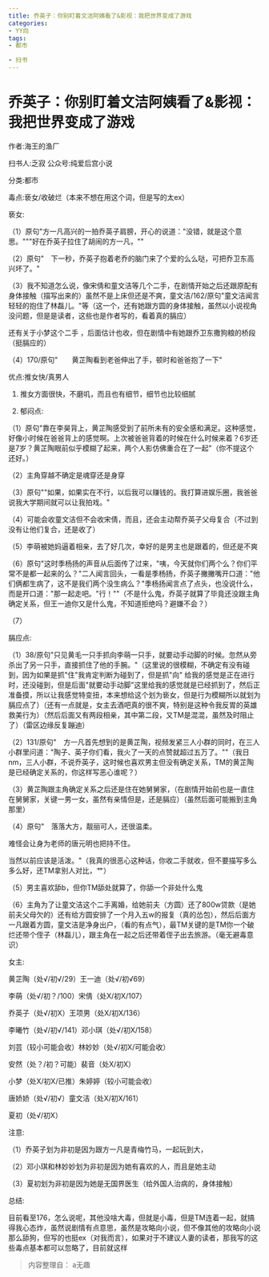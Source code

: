 ```yaml
---
title: 乔英子：你别盯着文洁阿姨看了&影视：我把世界变成了游戏
categories:
- YY向
tags:
- 都市

- 扫书
---
```

# 乔英子：你别盯着文洁阿姨看了&影视：我把世界变成了游戏
作者:海王的渔厂

扫书人:乏寂 公众号:纯爱后宫小说

分类:都市

毒点:亵女/收破烂（本来不想在用这个词，但是写的太ex）

亵女:

（1）原句"方一凡高兴的一拍乔英子肩膀，开心的说道："没错，就是这个意思。"""好在乔英子拉住了胡闹的方一凡，""

（2）原句"　下一秒，乔英子抱着老乔的脑门来了个爱的么么哒，可把乔卫东高兴坏了。"

（3）我不知道怎么说，像宋倩和童文洁等几个二手，在剧情开始之后还跟原配有身体接触（描写出来的）虽然不是上床但还是不爽，童文洁/162/原句"童文洁闻言轻轻的抱住了林磊儿。"等（这一个，还有她跟方圆的身体接触，虽然以小说视角没问题，但是是读者，这些也是作者写的，看着真的膈应）

还有关于小梦这个二手
，后面估计也收，但在剧情中有她跟乔卫东撒狗粮的桥段（挺膈应的）

（4）170/原句"　　黄芷陶看到老爸伸出了手，顿时和爸爸抱了一下"

优点:推女快/真男人

1.  推女方面很快，不磨叽，而且也有细节，细节也比较细腻

2.  郁闷点:

（1）原句"靠在李昊背上，黄芷陶感受到了前所未有的安全感和满足。这种感觉，好像小时候在爸爸背上的感觉啊。上次被爸爸背着的时候在什么时候来着？6岁还是7岁？黄芷陶眼前似乎模糊了起来，两个人影仿佛重合在了一起"（你不提这个还好。）

（2）主角穿越不确定是魂穿还是身穿

（3）原句""如果，如果实在不行，以后我可以赚钱的。我打算进娱乐圈，我爸爸说我大学期间就可以让我拍戏。"

（4）可能会收童文洁但不会收宋倩，而且，还会主动帮乔英子父母复合（不过到没有让他们复合，还是收了）

（5）李萌被她妈逼着相亲，去了好几次，幸好的是男主也是跟着的，但还是不爽

（6）原句"这时季杨扬的声音从后面传了过来，"咦，今天就你们两个么？你们平常不是都一起来的么？"二人闻言回头，一看是季杨扬，乔英子撇撇嘴开口道："他们俩都生病了，这不是我们两个没生病么？"季杨扬闻言点了点头，也没说什么，而是开口道："那一起走吧。"行！""（不是什么鬼，乔英子就算了毕竟还没跟主角确定关系，但王一迪你又是什么鬼，不知道拒绝吗？避嫌不会？）

（7）

膈应点:

（1）38/原句"只见黄毛一只手抓向李萌一只手，就要动手动脚的时候。忽然从旁杀出了另一只手，直接抓住了他的手腕。"（这里说的很模糊，不确定有没有碰到，因为如果是抓"住"我肯定判断为碰到了，但是抓"向"
给我的感觉是正在进行时，还没碰到，但是后面"就要动手动脚"这里给我的感觉就是已经抓到了，然后正准备摸，所以让我感觉特变扭，本来想给这个划为亵女，但是行为模糊所以就划为膈应点了）（还有一点就是，女主去酒吧真的很不爽，特别是这种令我反胃的英雄救美行为）（然后后面又有两段相亲，其中第二段，又TM是混混，虽然及时阻止了）（雷区边缘反复蹦迪）

（2）131/原句"　方一凡首先想到的是黄芷陶，视频发紧三人小群的同时，在三人小群里问道："陶子、英子你们看，我火了一天的点赞就超过五万了。""（我日nm，三人小群，不说乔英子，这时候也喜欢男主但没有确定关系，TM的黄芷陶是已经确定关系的，你这样写恶心谁呢？）

（3）黄芷陶跟主角确定关系之后还是住在她舅舅家，（在剧情开始前也是一直住在舅舅家，关键一男一女，虽然有亲情但是，还是膈应）（虽然后面可能搬到主角那里）

（4）原句"　落落大方，靓丽可人，还很温柔。

难怪会让身为老师的唐元明也把持不住。

当然以前应该是活泼。"（我真的很恶心这种话，你收二手就收，但不要描写多么多么好，还TM拿别人对比，艹）

（5）男主喜欢舔b，但你TM舔处就算了，你舔一个非处什么鬼

（6）主角为了让童文洁这个二手离婚，给她前夫（方圆）还了800w贷款（是她前夫父母欠的）还有给方圆安排了一个月入五w的报复（真的怂包），然后后面方一凡跟着方圆，童文洁是净身出户，（看的有点气），最TM关键的是TM你一个破烂还带个侄子（林磊儿），跟主角在一起之后还带着侄子出去旅游。（毫无避毒意识）

女主:

黄芷陶（处√/初√/29）王一迪（处√/初√69）

李萌（处√/初？/100）宋倩（处X/初X/107）

乔英子（处√/初X）王项男（处X/初X/136）

李曦竹（处√/初√/141）邓小琪（处√/初X/158）

刘芸（较小可能会收）林妙妙（处√/初X/可能会收）

安然（处？/初？可能）裴音（处X/初X）

小梦（处X/初X/已推）朱婷婷（较小可能会收）

唐娇娇（处√/初√）童文洁（处X/初X/161）

夏初（处√/初X）

注意:

（1）乔英子划为非初是因为跟方一凡是青梅竹马，一起玩到大，

（2）邓小琪和林妙妙划为非初是因为她有喜欢的人，而且是她主动

（3）夏初划为非初是因为她是无国界医生（给外国人治病的，身体接触）

总结:

目前看至176，怎么说呢，其他没啥大毒，但就是小毒，但是TM连着一起，就搞得我心态炸，虽然说剧情有点意思，虽然是攻略向小说，但不像其他的攻略向小说那么舔狗，但写的也挺ex（对我而言），如果对于不建议人妻的读者，那我写的这些毒点基本都可以忽略了，目前就这样


> 内容整理自： a无趣